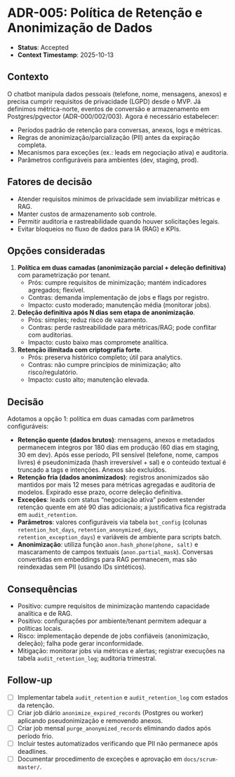 # ADR-005: Política de Retenção e Anonimização de Dados

- **Status**: Accepted
- **Context Timestamp**: 2025-10-13

## Contexto
O chatbot manipula dados pessoais (telefone, nome, mensagens, anexos) e precisa cumprir requisitos de privacidade (LGPD) desde o MVP. Já definimos métrica-norte, eventos de conversão e armazenamento em Postgres/pgvector (ADR-000/002/003). Agora é necessário estabelecer:
- Períodos padrão de retenção para conversas, anexos, logs e métricas.
- Regras de anonimização/parcialização (PII) antes da expiração completa.
- Mecanismos para exceções (ex.: leads em negociação ativa) e auditoria.
- Parâmetros configuráveis para ambientes (dev, staging, prod).

## Fatores de decisão
- Atender requisitos mínimos de privacidade sem inviabilizar métricas e RAG.
- Manter custos de armazenamento sob controle.
- Permitir auditoria e rastreabilidade quando houver solicitações legais.
- Evitar bloqueios no fluxo de dados para IA (RAG) e KPIs.

## Opções consideradas
1. **Política em duas camadas (anonimização parcial + deleção definitiva)** com parametrização por tenant.  
   - Prós: cumpre requisitos de minimização; mantém indicadores agregados; flexível.  
   - Contras: demanda implementação de jobs e flags por registro.  
   - Impacto: custo moderado; manutenção média (monitorar jobs).
2. **Deleção definitiva após N dias sem etapa de anonimização**.  
   - Prós: simples; reduz risco de vazamento.  
   - Contras: perde rastreabilidade para métricas/RAG; pode conflitar com auditorias.  
   - Impacto: custo baixo mas compromete analítica.
3. **Retenção ilimitada com criptografia forte**.  
   - Prós: preserva histórico completo; útil para analytics.  
   - Contras: não cumpre princípios de minimização; alto risco/regulatório.  
   - Impacto: custo alto; manutenção elevada.

## Decisão
Adotamos a opção 1: política em duas camadas com parâmetros configuráveis:
- **Retenção quente (dados brutos)**: mensagens, anexos e metadados permanecem íntegros por 180 dias em produção (60 dias em staging, 30 em dev). Após esse período, PII sensível (telefone, nome, campos livres) é pseudonimizada (hash irreversível + sal) e o conteúdo textual é truncado a tags e intenções. Anexos são excluídos.
- **Retenção fria (dados anonimizados)**: registros anonimizados são mantidos por mais 12 meses para métricas agregadas e auditoria de modelos. Expirado esse prazo, ocorre deleção definitiva.
- **Exceções**: leads com status “negociação ativa” podem estender retenção quente em até 90 dias adicionais; a justificativa fica registrada em `audit_retention`.
- **Parâmetros**: valores configuráveis via tabela `bot_config` (colunas `retention_hot_days`, `retention_anonymized_days`, `retention_exception_days`) e variáveis de ambiente para scripts batch.
- **Anonimização**: utiliza função `anon.hash_phone(phone, salt)` e mascaramento de campos textuais (`anon.partial_mask`). Conversas convertidas em embeddings para RAG permanecem, mas são reindexadas sem PII (usando IDs sintéticos).

## Consequências
- Positivo: cumpre requisitos de minimização mantendo capacidade analítica e de RAG.  
- Positivo: configurações por ambiente/tenant permitem adequar a políticas locais.  
- Risco: implementação depende de jobs confiáveis (anonimização, deleção); falha pode gerar inconformidade.  
- Mitigação: monitorar jobs via métricas e alertas; registrar execuções na tabela `audit_retention_log`; auditoria trimestral.

## Follow-up
- [ ] Implementar tabela `audit_retention` e `audit_retention_log` com estados da retenção.  
- [ ] Criar job diário `anonimize_expired_records` (Postgres ou worker) aplicando pseudonimização e removendo anexos.  
- [ ] Criar job mensal `purge_anonymized_records` eliminando dados após período frio.  
- [ ] Incluir testes automatizados verificando que PII não permanece após deadlines.  
- [ ] Documentar procedimento de exceções e aprovação em `docs/scrum-master/`.

